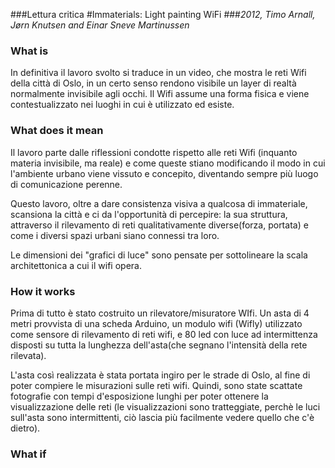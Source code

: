 ###Lettura critica
#Immaterials: Light painting WiFi
###_2012, Timo Arnall, Jørn Knutsen and Einar Sneve Martinussen_

### What is
In definitiva il lavoro svolto si traduce in un video, che mostra le reti Wifi della città di Oslo, in un certo senso rendono visibile un layer di realtà normalmente invisibile agli occhi. Il Wifi assume una forma fisica e viene contestualizzato nei luoghi in cui è utilizzato ed esiste.

### What does it mean
Il lavoro parte dalle riflessioni condotte rispetto alle reti Wifi (inquanto materia invisibile, ma reale) e come queste stiano modificando il modo in cui l'ambiente urbano viene vissuto e concepito, diventando sempre più luogo di comunicazione perenne.

Questo lavoro, oltre a dare consistenza visiva a  qualcosa di immateriale, scansiona la città e ci da l'opportunità di percepire: la sua struttura, attraverso il rilevamento di reti qualitativamente diverse(forza, portata) e come i diversi spazi urbani siano connessi tra loro.

Le dimensioni dei "grafici di luce" sono pensate per sottolineare la scala architettonica a cui il wifi opera.

### How it works
Prima di tutto è stato costruito un rilevatore/misuratore WIfi. Un asta di 4 metri provvista di una scheda Arduino, un modulo wifi (Wifly) utilizzato come sensore di rilevamento di reti wifi, e 80 led con luce ad intermittenza disposti su tutta la lunghezza dell'asta(che segnano l'intensità della rete rilevata).

L'asta così realizzata è stata portata ingiro per le strade di Oslo, al fine di poter compiere le misurazioni sulle reti wifi.
Quindi, sono state scattate fotografie con tempi d'esposizione lunghi per poter ottenere la visualizzazione delle reti (le visualizzazioni sono tratteggiate, perchè le luci sull'asta sono intermittenti, ciò lascia più facilmente vedere quello che c'è dietro).

### What if

